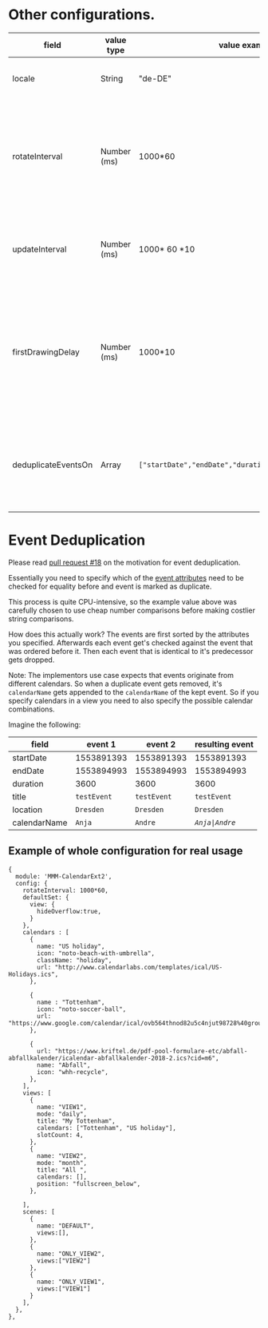 # Other configurations.

|field |value type |value example |default value |memo |
|---|---|---|---|---|
|locale |String |"de-DE" |Your system locale |Set your locale for this module.
|rotateInterval |Number (ms) |1000*60 |0 |If set, `Scene` will be rotated per this time. If set as `0`, auto-rotation among the scenes will be disabled.
|updateInterval |Number (ms) |1000* 60 *10 |1000*60 |If not auto-rotated, this interval will be used for updating content.
|firstDrawingDelay |Number (ms) |1000*10 |1000 |Sometimes, calendar parsing could be somewhat late. You can set delay for first drawing to wait calendar parsing
|deduplicateEventsOn | Array | `["startDate","endDate","duration","title","location"]` | `[]` | define which attributes must be equal in order to remove duplicate events

# Event Deduplication

Please read [pull request #18](https://github.com/eouia/MMM-CalendarExt2/pull/18)
on the motivation for event deduplication.

Essentially you need to specify which of the [event attributes](../Event-Object.md)
need to be checked for equality before and event is marked as duplicate.

This process is quite CPU-intensive, so the example value above was carefully
chosen to use cheap number comparisons before making costlier string
comparisons.

How does this actually work? The events are first sorted by the attributes you
specified. Afterwards each event get's checked against the event that was
ordered before it. Then each event that is identical to it's predecessor gets
dropped.

Note: The implementors use case expects that events originate from different
calendars. So when a duplicate event gets removed, it's `calendarName` gets
appended to the `calendarName` of the kept event. So if you specify calendars
in a view you need to also specify the possible calendar combinations.

Imagine the following:

| field        | event 1     | event 2     | resulting event |
| ---          | ---         | ---         | ---             |
| startDate    | 1553891393  | 1553891393  | 1553891393      |
| endDate      | 1553894993  | 1553894993  | 1553894993      |
| duration     | 3600        | 3600        | 3600            |
| title        | `testEvent` | `testEvent` | `testEvent`     |
| location     | `Dresden`   | `Dresden`   | `Dresden`       |
| calendarName | `Anja`      | `Andre`     | *`Anja\|Andre`*    |


## Example of whole configuration for real usage
```
{
  module: 'MMM-CalendarExt2',
  config: {
    rotateInterval: 1000*60,
    defaultSet: {
      view: {
        hideOverflow:true,
      }
    },
    calendars : [
      {
        name: "US holiday",
        icon: "noto-beach-with-umbrella",
        className: "holiday",
        url: "http://www.calendarlabs.com/templates/ical/US-Holidays.ics",
      },

      {
        name : "Tottenham",
        icon: "noto-soccer-ball",
        url: "https://www.google.com/calendar/ical/ovb564thnod82u5c4njut98728%40group.calendar.google.com/public/basic.ics",
      },

      {
        url: "https://www.kriftel.de/pdf-pool-formulare-etc/abfall-abfallkalender/icalendar-abfallkalender-2018-2.ics?cid=m6",
        name: "Abfall",
        icon: "whh-recycle",
      },
    ],
    views: [
      {
        name: "VIEW1",
        mode: "daily",
        title: "My Tottenham",
        calendars: ["Tottenham", "US holiday"],
        slotCount: 4,
      },
      {
        name: "VIEW2",
        mode: "month",
        title: "All ",
        calendars: [],
        position: "fullscreen_below",
      },

    ],
    scenes: [
      {
        name: "DEFAULT",
        views:[],
      },
      {
        name: "ONLY_VIEW2",
        views:["VIEW2"]
      },
      {
        name: "ONLY_VIEW1",
        views:["VIEW1"]
      }
    ],
  },
},
```

